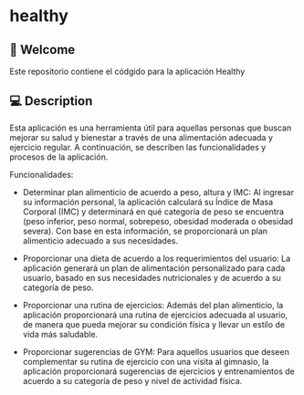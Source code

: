 # healthy

## :wave: Welcome

Este repositorio contiene el códgido para la aplicación Healthy

## 💻 Description

Esta aplicación es una herramienta útil para aquellas personas que buscan mejorar su salud y bienestar a través de una alimentación adecuada y ejercicio regular. A continuación, se describen las funcionalidades y procesos de la aplicación.

Funcionalidades:

- Determinar plan alimenticio de acuerdo a peso, altura y IMC: Al ingresar su información personal, la aplicación calculará su Índice de Masa Corporal (IMC) y determinará en qué categoría de peso se encuentra (peso inferior, peso normal, sobrepeso, obesidad moderada o obesidad severa). Con base en esta información, se proporcionará un plan alimenticio adecuado a sus necesidades.

- Proporcionar una dieta de acuerdo a los requerimientos del usuario: La aplicación generará un plan de alimentación personalizado para cada usuario, basado en sus necesidades nutricionales y de acuerdo a su categoría de peso.

- Proporcionar una rutina de ejercicios: Además del plan alimenticio, la aplicación proporcionará una rutina de ejercicios adecuada al usuario, de manera que pueda mejorar su condición física y llevar un estilo de vida más saludable.

- Proporcionar sugerencias de GYM: Para aquellos usuarios que deseen complementar su rutina de ejercicio con una visita al gimnasio, la aplicación proporcionará sugerencias de ejercicios y entrenamientos de acuerdo a su categoría de peso y nivel de actividad física.
